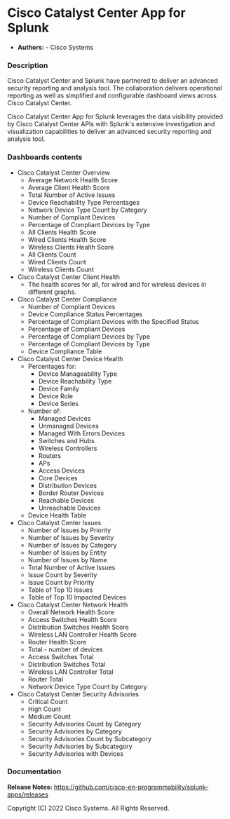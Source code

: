 
Cisco Catalyst Center App for Splunk
===============================

* **Authors:** - Cisco Systems

### Description ###

Cisco Catalyst Center and Splunk have partnered to deliver an advanced
security reporting and analysis tool. The collaboration delivers
operational reporting as well as simplified and configurable dashboard
views across Cisco Catalyst Center.

Cisco Catalyst Center App for Splunk leverages the data visibility provided
by Cisco Catalyst Center APIs with Splunk's extensive investigation and visualization
capabilities to deliver an advanced security reporting and analysis tool.


### Dashboards contents ###

- Cisco Catalyst Center Overview
    * Average Network Health Score
    * Average Client Health Score
    * Total Number of Active Issues
    * Device Reachability Type Percentages
    * Network Device Type Count by Category
    * Number of Compliant Devices
    * Percentage of Compliant Devices by Type
    * All Clients Health Score
    * Wired Clients Health Score
    * Wireless Clients Health Score
    * All Clients Count
    * Wired Clients Count
    * Wireless Clients Count
- Cisco Catalyst Center Client Health
    * The health scores for all, for wired and for wireless devices in different graphs.
- Cisco Catalyst Center Compliance
    * Number of Compliant Devices
    * Device Compliance Status Percentages
    * Percentage of Compliant Devices with the Specified Status
    * Percentage of Compliant Devices
    * Percentage of Compliant Devices by Type
    * Percentage of Compliant Devices by Type
    * Device Compliance Table
- Cisco Catalyst Center Device Health
    * Percentages for:
        - Device Manageability Type
        - Device Reachability Type
        - Device Family
        - Device Role
        - Device Series
    * Number of:
        - Managed Devices
        - Unmanaged Devices
        - Managed With Errors Devices
        - Switches and Hubs
        - Wireless Controllers
        - Routers
        - APs
        - Access Devices
        - Core Devices
        - Distribution Devices
        - Border Router Devices
        - Reachable Devices
        - Unreachable Devices
    * Device Health Table
- Cisco Catalyst Center Issues
    * Number of Issues by Priority
    * Number of Issues by Severity
    * Number of Issues by Category
    * Number of Issues by Entity
    * Number of Issues by Name
    * Total Number of Active Issues
    * Issue Count by Severity
    * Issue Count by Priority
    * Table of Top 10 Issues
    * Table of Top 10 Impacted Devices
- Cisco Catalyst Center Network Health
    * Overall Network Health Score
    * Access Switches Health Score
    * Distribution Switches Health Score
    * Wireless LAN Controller Health Score
    * Router Health Score
    * Total - number of devices
    * Access Switches Total
    * Distribution Switches Total
    * Wireless LAN Controller Total
    * Router Total
    * Network Device Type Count by Category
- Cisco Catalyst Center Security Advisories
    * Critical Count
    * High Count
    * Medium Count
    * Security Advisories Count by Category
    * Security Advisories by Category
    * Security Advisories Count by Subcategory
    * Security Advisories by Subcategory
    * Security Advisories with Devices

### Documentation ###

**Release Notes:** https://github.com/cisco-en-programmability/splunk-apps/releases

Copyright (C) 2022 Cisco Systems. All Rights Reserved.
